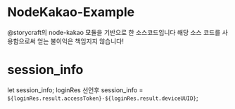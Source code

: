# NodeKakao-Example
@storycraft의 node-kakao 모듈을 기반으로 한 소스코드입니다
해당 소스 코드를 사용함으로써 얻는 불이익은 책임지지 않습니다!

# session_info
let session_info;
loginRes 선언후 session_info = `${loginRes.result.accessToken}-${loginRes.result.deviceUUID}`;
